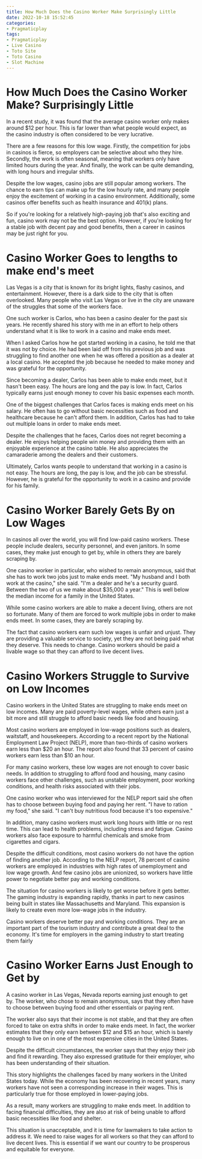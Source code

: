 ```yaml
---
title: How Much Does the Casino Worker Make Surprisingly Little
date: 2022-10-18 15:52:45
categories:
- Pragmaticplay
tags:
- Pragmaticplay
- Live Casino
- Toto Site
- Toto Casino
- Slot Machine
---
```



#  How Much Does the Casino Worker Make? Surprisingly Little

In a recent study, it was found that the average casino worker only makes around $12 per hour. This is far lower than what people would expect, as the casino industry is often considered to be very lucrative.

There are a few reasons for this low wage. Firstly, the competition for jobs in casinos is fierce, so employers can be selective about who they hire. Secondly, the work is often seasonal, meaning that workers only have limited hours during the year. And finally, the work can be quite demanding, with long hours and irregular shifts.

Despite the low wages, casino jobs are still popular among workers. The chance to earn tips can make up for the low hourly rate, and many people enjoy the excitement of working in a casino environment. Additionally, some casinos offer benefits such as health insurance and 401(k) plans.

So if you're looking for a relatively high-paying job that's also exciting and fun, casino work may not be the best option. However, if you're looking for a stable job with decent pay and good benefits, then a career in casinos may be just right for you.

#  Casino Worker Goes to lengths to make end's meet 

Las Vegas is a city that is known for its bright lights, flashy casinos, and entertainment. However, there is a dark side to the city that is often overlooked. Many people who visit Las Vegas or live in the city are unaware of the struggles that some of the workers face. 

One such worker is Carlos, who has been a casino dealer for the past six years. He recently shared his story with me in an effort to help others understand what it is like to work in a casino and make ends meet. 

When I asked Carlos how he got started working in a casino, he told me that it was not by choice. He had been laid off from his previous job and was struggling to find another one when he was offered a position as a dealer at a local casino. He accepted the job because he needed to make money and was grateful for the opportunity. 

Since becoming a dealer, Carlos has been able to make ends meet, but it hasn't been easy. The hours are long and the pay is low. In fact, Carlos typically earns just enough money to cover his basic expenses each month. 

One of the biggest challenges that Carlos faces is making ends meet on his salary. He often has to go without basic necessities such as food and healthcare because he can't afford them. In addition, Carlos has had to take out multiple loans in order to make ends meet. 

Despite the challenges that he faces, Carlos does not regret becoming a dealer. He enjoys helping people win money and providing them with an enjoyable experience at the casino table. He also appreciates the camaraderie among the dealers and their customers. 

Ultimately, Carlos wants people to understand that working in a casino is not easy. The hours are long, the pay is low, and the job can be stressful. However, he is grateful for the opportunity to work in a casino and provide for his family.

#  Casino Worker Barely Gets By on Low Wages 

In casinos all over the world, you will find low-paid casino workers. These people include dealers, security personnel, and even janitors. In some cases, they make just enough to get by, while in others they are barely scraping by.

One casino worker in particular, who wished to remain anonymous, said that she has to work two jobs just to make ends meet. "My husband and I both work at the casino," she said. "I'm a dealer and he's a security guard. Between the two of us we make about $35,000 a year." This is well below the median income for a family in the United States.

While some casino workers are able to make a decent living, others are not so fortunate. Many of them are forced to work multiple jobs in order to make ends meet. In some cases, they are barely scraping by.

The fact that casino workers earn such low wages is unfair and unjust. They are providing a valuable service to society, yet they are not being paid what they deserve. This needs to change. Casino workers should be paid a livable wage so that they can afford to live decent lives.

#  Casino Workers Struggle to Survive on Low Incomes 

Casino workers in the United States are struggling to make ends meet on low incomes. Many are paid poverty-level wages, while others earn just a bit more and still struggle to afford basic needs like food and housing.

Most casino workers are employed in low-wage positions such as dealers, waitstaff, and housekeepers. According to a recent report by the National Employment Law Project (NELP), more than two-thirds of casino workers earn less than $20 an hour. The report also found that 33 percent of casino workers earn less than $10 an hour.

For many casino workers, these low wages are not enough to cover basic needs. In addition to struggling to afford food and housing, many casino workers face other challenges, such as unstable employment, poor working conditions, and health risks associated with their jobs.

One casino worker who was interviewed for the NELP report said she often has to choose between buying food and paying her rent. "I have to ration my food," she said. "I can't buy nutritious food because it's too expensive."

In addition, many casino workers must work long hours with little or no rest time. This can lead to health problems, including stress and fatigue. Casino workers also face exposure to harmful chemicals and smoke from cigarettes and cigars.

Despite the difficult conditions, most casino workers do not have the option of finding another job. According to the NELP report, 78 percent of casino workers are employed in industries with high rates of unemployment and low wage growth. And few casino jobs are unionized, so workers have little power to negotiate better pay and working conditions.

The situation for casino workers is likely to get worse before it gets better. The gaming industry is expanding rapidly, thanks in part to new casinos being built in states like Massachusetts and Maryland. This expansion is likely to create even more low-wage jobs in the industry.

 Casino workers deserve better pay and working conditions. They are an important part of the tourism industry and contribute a great deal to the economy. It's time for employers in the gaming industry to start treating them fairly

#  Casino Worker Earns Just Enough to Get by

A casino worker in Las Vegas, Nevada reports earning just enough to get by. The worker, who chose to remain anonymous, says that they often have to choose between buying food and other essentials or paying rent.

The worker also says that their income is not stable, and that they are often forced to take on extra shifts in order to make ends meet. In fact, the worker estimates that they only earn between $12 and $15 an hour, which is barely enough to live on in one of the most expensive cities in the United States.

Despite the difficult circumstances, the worker says that they enjoy their job and find it rewarding. They also expressed gratitude for their employer, who has been understanding of their situation.

This story highlights the challenges faced by many workers in the United States today. While the economy has been recovering in recent years, many workers have not seen a corresponding increase in their wages. This is particularly true for those employed in lower-paying jobs.

As a result, many workers are struggling to make ends meet. In addition to facing financial difficulties, they are also at risk of being unable to afford basic necessities like food and shelter.

This situation is unacceptable, and it is time for lawmakers to take action to address it. We need to raise wages for all workers so that they can afford to live decent lives. This is essential if we want our country to be prosperous and equitable for everyone.